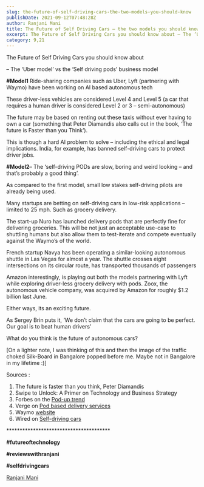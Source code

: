 ```yaml
---
slug: the-future-of-self-driving-cars-the-two-models-you-should-know
publishDate: 2021-09-12T07:48:28Z
author: Ranjani Mani
title: The Future of Self Driving Cars – the two models you should know! 
excerpt: The Future of Self Driving Cars you should know about – The ‘Uber model’ vs the ‘Self driving pods’ business model #Model1 Ride-sharing companies such as Uber, Lyft (partnering with Waymo) have been working on AI based autonomous tech These driver-less vehicles are considered Level 4 and Level 5 (a car that requires a human  ... 
category: 9,21
---
```


The Future of Self Driving Cars you should know about

– The ‘Uber model’ vs the ‘Self driving pods’ business model

**#Model1** Ride-sharing companies such as Uber, Lyft (partnering with Waymo) have been working on AI based autonomous tech

These driver-less vehicles are considered Level 4 and Level 5 (a car that requires a human driver is considered Level 2 or 3 – semi-autonomous)

The future may be based on renting out these taxis without ever having to own a car (something that Peter Diamandis also calls out in the book, ‘The future is Faster than you Think’).

This is though a hard AI problem to solve – including the ethical and legal implications. India, for example, has banned self-driving cars to protect driver jobs.

**#Model2**– The ‘self-driving PODs are slow, boring and weird looking – and that’s probably a good thing’.

As compared to the first model, small low stakes self-driving pilots are already being used.

Many startups are betting on self-driving cars in low-risk applications – limited to 25 mph. Such as grocery delivery.

The start-up Nuro has launched delivery pods that are perfectly fine for delivering groceries. This will be not just an acceptable use-case to shuttling humans but also allow them to test-iterate and compete eventually against the Waymo’s of the world.

French startup Navya has been operating a similar-looking autonomous shuttle in Las Vegas for almost a year. The shuttle crosses eight intersections on its circular route, has transported thousands of passengers

Amazon interestingly, is playing out both the models partnering with Lyft while exploring driver-less grocery delivery with pods. Zoox, the autonomous vehicle company, was acquired by Amazon for roughly $1.2 billion last June.

Either ways, its an exciting future.

As Sergey Brin puts it, ‘We don’t claim that the cars are going to be perfect. Our goal is to beat human drivers’

What do you think is the future of autonomous cars?

\[On a lighter note, I was thinking of this and then the image of the traffic choked Silk-Board in Bangalore popped before me. Maybe not in Bangalore in my lifetime :)\]

Sources :

1. The future is faster than you think, Peter Diamandis
2. Swipe to Unlock: A Primer on Technology and Business Strategy
3. Forbes on the [Pod-up trend](https://www.forbes.com/sites/lanceeliot/2020/08/11/the-pod-up-trend-when-applied-to-sharing-self-driving-cars-might-offer-gainful-income-and-achieve-mobility-for-all/?sh=30b2b8cb7277)
4. Verge on [Pod based delivery services](https://www.theverge.com/2018/9/17/17859112/self-driving-cars-shuttle-pods-delivery-services)
5. Waymo [website](https://waymo.com/)
6. Wired on [Self-driving cars](https://www.wired.com/story/self-driving-cars-look-toasters-wheels/)

\*\*\*\*\*\*\*\*\*\*\*\*\*\*\*\*\*\*\*\*\*\*\*\*\*\*\*\*\*\*\*\*\*\*\*\*\*\*\*

**#futureoftechnology**

**#reviewswithranjani**

**#selfdrivingcars**

[Ranjani Mani](https://www.linkedin.com/feed/#)